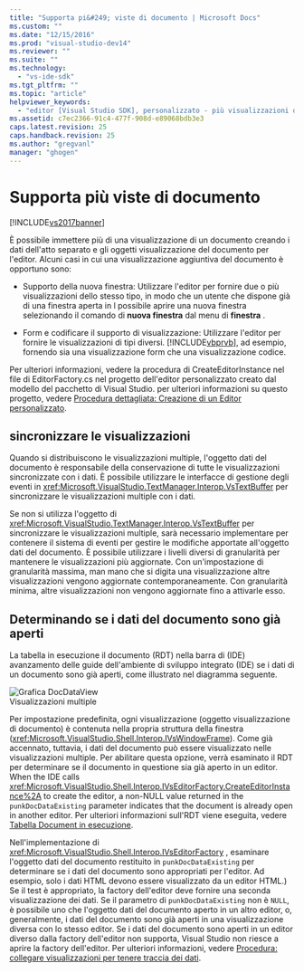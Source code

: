 ```yaml
---
title: "Supporta pi&#249; viste di documento | Microsoft Docs"
ms.custom: ""
ms.date: "12/15/2016"
ms.prod: "visual-studio-dev14"
ms.reviewer: ""
ms.suite: ""
ms.technology: 
  - "vs-ide-sdk"
ms.tgt_pltfrm: ""
ms.topic: "article"
helpviewer_keywords: 
  - "editor [Visual Studio SDK], personalizzato - più visualizzazioni di documento"
ms.assetid: c7ec2366-91c4-477f-908d-e89068bdb3e3
caps.latest.revision: 25
caps.handback.revision: 25
ms.author: "gregvanl"
manager: "ghogen"
---
```

# Supporta pi&#249; viste di documento
[!INCLUDE[vs2017banner](../code-quality/includes/vs2017banner.md)]

È possibile immettere più di una visualizzazione di un documento creando i dati dell'atto separato e gli oggetti visualizzazione del documento per l'editor.  Alcuni casi in cui una visualizzazione aggiuntiva del documento è opportuno sono:  
  
-   Supporto della nuova finestra: Utilizzare l'editor per fornire due o più visualizzazioni dello stesso tipo, in modo che un utente che dispone già di una finestra aperta in l possibile aprire una nuova finestra selezionando il comando di **nuova finestra** dal menu di **finestra** .  
  
-   Form e codificare il supporto di visualizzazione: Utilizzare l'editor per fornire le visualizzazioni di tipi diversi.  [!INCLUDE[vbprvb](../code-quality/includes/vbprvb_md.md)], ad esempio, fornendo sia una visualizzazione form che una visualizzazione codice.  
  
 Per ulteriori informazioni, vedere la procedura di CreateEditorInstance nel file di EditorFactory.cs nel progetto dell'editor personalizzato creato dal modello del pacchetto di Visual Studio.  per ulteriori informazioni su questo progetto, vedere [Procedura dettagliata: Creazione di un Editor personalizzato](../extensibility/walkthrough-creating-a-custom-editor.md).  
  
## sincronizzare le visualizzazioni  
 Quando si distribuiscono le visualizzazioni multiple, l'oggetto dati del documento è responsabile della conservazione di tutte le visualizzazioni sincronizzate con i dati.  È possibile utilizzare le interfacce di gestione degli eventi in <xref:Microsoft.VisualStudio.TextManager.Interop.VsTextBuffer> per sincronizzare le visualizzazioni multiple con i dati.  
  
 Se non si utilizza l'oggetto di <xref:Microsoft.VisualStudio.TextManager.Interop.VsTextBuffer> per sincronizzare le visualizzazioni multiple, sarà necessario implementare per contenere il sistema di eventi per gestire le modifiche apportate all'oggetto dati del documento.  È possibile utilizzare i livelli diversi di granularità per mantenere le visualizzazioni più aggiornate.  Con un'impostazione di granularità massima, man mano che si digita una visualizzazione altre visualizzazioni vengono aggiornate contemporaneamente.  Con granularità minima, altre visualizzazioni non vengono aggiornate fino a attivarle esso.  
  
## Determinando se i dati del documento sono già aperti  
 La tabella in esecuzione il documento \(RDT\) nella barra di \(IDE\) avanzamento delle guide dell'ambiente di sviluppo integrato \(IDE\) se i dati di un documento sono già aperti, come illustrato nel diagramma seguente.  
  
 ![Grafica DocDataView](../extensibility/media/docdataview.png "Docdataview")  
Visualizzazioni multiple  
  
 Per impostazione predefinita, ogni visualizzazione \(oggetto visualizzazione di documento\) è contenuta nella propria struttura della finestra \(<xref:Microsoft.VisualStudio.Shell.Interop.IVsWindowFrame>\).  Come già accennato, tuttavia, i dati del documento può essere visualizzato nelle visualizzazioni multiple.  Per abilitare questa opzione, verrà esaminato il RDT per determinare se il documento in questione sia già aperto in un editor.  When the IDE calls <xref:Microsoft.VisualStudio.Shell.Interop.IVsEditorFactory.CreateEditorInstance%2A> to create the editor, a non\-NULL value returned in the `punkDocDataExisting` parameter indicates that the document is already open in another editor.  Per ulteriori informazioni sull'RDT viene eseguita, vedere [Tabella Document in esecuzione](../extensibility/internals/running-document-table.md).  
  
 Nell'implementazione di <xref:Microsoft.VisualStudio.Shell.Interop.IVsEditorFactory> , esaminare l'oggetto dati del documento restituito in `punkDocDataExisting` per determinare se i dati del documento sono appropriati per l'editor.  Ad esempio, solo i dati HTML devono essere visualizzato da un editor HTML.\) Se il test è appropriato, la factory dell'editor deve fornire una seconda visualizzazione dei dati.  Se il parametro di `punkDocDataExisting` non è `NULL`, è possibile uno che l'oggetto dati del documento aperto in un altro editor, o, generalmente, i dati del documento sono già aperti in una visualizzazione diversa con lo stesso editor.  Se i dati del documento sono aperti in un editor diverso dalla factory dell'editor non supporta, Visual Studio non riesce a aprire la factory dell'editor.  Per ulteriori informazioni, vedere [Procedura: collegare visualizzazioni per tenere traccia dei dati](../extensibility/how-to-attach-views-to-document-data.md).